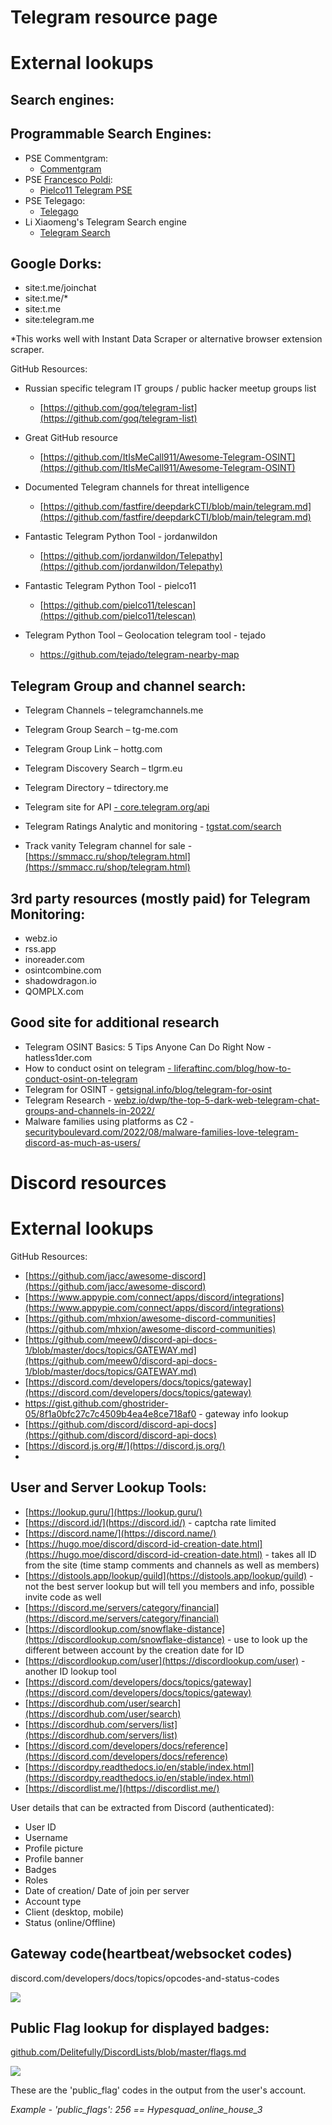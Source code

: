# Telegram resource page

# External lookups

## Search engines:

## Programmable Search Engines:

- PSE Commentgram:
  - [Commentgram](https://cse.google.com/cse?cx=006368593537057042503:ig4r3rz35qi#gsc.tab=0)
- PSE [Francesco Poldi](https://twitter.com/noneprivacy):
  - [Pielco11 Telegram PSE](https://cse.google.com/cse?cx=004805129374225513871%3Ap8lhfo0g3hg)
- PSE Telegago:
  - [Telegago](https://cse.google.com/cse?q=%2B&cx=006368593537057042503%3Aefxu7xprihg)
- Li Xiaomeng's Telegram Search engine
  - [Telegram Search](https://xtea.io/ts_en.html#gsc.tab=0)

## Google Dorks:

- site:t.me/joinchat
- site:t.me/\*
- site:t.me
- site:telegram.me

\*This works well with Instant Data Scraper or alternative browser extension scraper.

GitHub Resources:

- Russian specific telegram IT groups / public hacker meetup groups list
  - [https://github.com/goq/telegram-list](https://github.com/goq/telegram-list)

- Great GitHub resource
  - [https://github.com/ItIsMeCall911/Awesome-Telegram-OSINT](https://github.com/ItIsMeCall911/Awesome-Telegram-OSINT)
- Documented Telegram channels for threat intelligence
  - [https://github.com/fastfire/deepdarkCTI/blob/main/telegram.md](https://github.com/fastfire/deepdarkCTI/blob/main/telegram.md)
- Fantastic Telegram Python Tool - jordanwildon
  - [https://github.com/jordanwildon/Telepathy](https://github.com/jordanwildon/Telepathy)
- Fantastic Telegram Python Tool - pielco11
  - [https://github.com/pielco11/telescan](https://github.com/pielco11/telescan)
- Telegram Python Tool – Geolocation telegram tool - tejado
  - https://github.com/tejado/telegram-nearby-map

## Telegram Group and channel search:

- Telegram Channels – telegramchannels.me

- Telegram Group Search – tg-me.com
- Telegram Group Link – hottg.com
- Telegram Discovery Search – tlgrm.eu
- Telegram Directory – tdirectory.me
- Telegram site for API [- core.telegram.org/api](https://core.telegram.org/api)
- Telegram Ratings Analytic and monitoring - [tgstat.com/search](https://tgstat.com/search)
- Track vanity Telegram channel for sale - [https://smmacc.ru/shop/telegram.html](https://smmacc.ru/shop/telegram.html)

## 3rd party resources (mostly paid) for Telegram Monitoring:

- webz.io
- rss.app
- inoreader.com
- osintcombine.com
- shadowdragon.io
- QOMPLX.com

## Good site for additional research

- Telegram OSINT Basics: 5 Tips Anyone Can Do Right Now - hatless1der.com
- How to conduct osint on telegram [- liferaftinc.com/blog/how-to-conduct-osint-on-telegram](https://www.liferaftinc.com/blog/how-to-conduct-osint-on-telegram)
- Telegram for OSINT - [getsignal.info/blog/telegram-for-osint](https://www.getsignal.info/blog/telegram-for-osint)
- Telegram Research - [webz.io/dwp/the-top-5-dark-web-telegram-chat-groups-and-channels-in-2022/](https://webz.io/dwp/the-top-5-dark-web-telegram-chat-groups-and-channels-in-2022/)
- Malware families using platforms as C2 - [securityboulevard.com/2022/08/malware-families-love-telegram-discord-as-much-as-users/](https://securityboulevard.com/2022/08/malware-families-love-telegram-discord-as-much-as-users/)

# Discord resources

# External lookups

GitHub Resources:

- [https://github.com/jacc/awesome-discord](https://github.com/jacc/awesome-discord)
- [https://www.appypie.com/connect/apps/discord/integrations](https://www.appypie.com/connect/apps/discord/integrations)
- [https://github.com/mhxion/awesome-discord-communities](https://github.com/mhxion/awesome-discord-communities)
- [https://github.com/meew0/discord-api-docs-1/blob/master/docs/topics/GATEWAY.md](https://github.com/meew0/discord-api-docs-1/blob/master/docs/topics/GATEWAY.md)
- [https://discord.com/developers/docs/topics/gateway](https://discord.com/developers/docs/topics/gateway)
- https://gist.github.com/ghostrider-05/8f1a0bfc27c7c4509b4ea4e8ce718af0 - gateway info lookup
- [https://github.com/discord/discord-api-docs](https://github.com/discord/discord-api-docs)
- [https://discord.js.org/#/](https://discord.js.org/)
-

## User and Server Lookup Tools:

- [https://lookup.guru/](https://lookup.guru/)
- [https://discord.id/](https://discord.id/) - captcha rate limited
- [https://discord.name/](https://discord.name/)
- [https://hugo.moe/discord/discord-id-creation-date.html](https://hugo.moe/discord/discord-id-creation-date.html) - takes all ID from the site (time stamp comments and channels as well as members)
- [https://distools.app/lookup/guild](https://distools.app/lookup/guild) - not the best server lookup but will tell you members and info, possible invite code as well
- [https://discord.me/servers/category/financial](https://discord.me/servers/category/financial)
- [https://discordlookup.com/snowflake-distance](https://discordlookup.com/snowflake-distance) - use to look up the different between account by the creation date for ID
- [https://discordlookup.com/user](https://discordlookup.com/user) - another ID lookup tool
- [https://discord.com/developers/docs/topics/gateway](https://discord.com/developers/docs/topics/gateway)
- [https://discordhub.com/user/search](https://discordhub.com/user/search)
- [https://discordhub.com/servers/list](https://discordhub.com/servers/list)
- [https://discord.com/developers/docs/reference](https://discord.com/developers/docs/reference)
- [https://discordpy.readthedocs.io/en/stable/index.html](https://discordpy.readthedocs.io/en/stable/index.html)
- [https://discordlist.me/](https://discordlist.me/)

User details that can be extracted from Discord (authenticated):

- User ID
- Username
- Profile picture
- Profile banner
- Badges
- Roles
- Date of creation/ Date of join per server
- Account type
- Client (desktop, mobile)
- Status (online/Offline)

## Gateway code(heartbeat/websocket codes)

discord.com/developers/docs/topics/opcodes-and-status-codes

![](RackMultipart20220908-1-2zjiei_html_695e64b34562b24d.png)

## Public Flag lookup for displayed badges:

[github.com/Delitefully/DiscordLists/blob/master/flags.md](https://github.com/Delitefully/DiscordLists/blob/master/flags.md)

![](RackMultipart20220908-1-2zjiei_html_2962b8af6ff65329.png)

These are the 'public\_flag' codes in the output from the user's account.

_Example - 'public\_flags': 256 == Hypesquad\_online\_house\_3_
